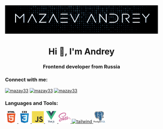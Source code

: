 <p align="center">
<img src="./assets/logoGit.jpg"/>
</p>
<h1 align="center">Hi 👋, I'm Andrey</h1>
<h3 align="center">Frontend developer from Russia</h3>
<h3 align="left">Connect with me:</h3>
<p align="left">
<a href="https://t.me/mazay33" target="blank"><img align="center" src="https://cdn.jsdelivr.net/npm/simple-icons@3.0.1/icons/telegram.svg" alt="mazay33" height="30" width="40" /></a>
<a href="https://instagram.com/mazay33" target="blank"><img align="center" src="https://cdn.jsdelivr.net/npm/simple-icons@3.0.1/icons/instagram.svg" alt="mazay33" height="30" width="40" /></a>
<a href="https://vk.com/mazay33" target="blank"><img align="center" src="https://cdn.jsdelivr.net/npm/simple-icons@3.0.1/icons/vk.svg" alt="mazay33" height="30" width="40" /></a>
</p>

<h3 align="left">Languages and Tools:</h3>
<p align="left">
    <a href="https://www.w3.org/html/" target="_blank"> <img src="https://raw.githubusercontent.com/devicons/devicon/master/icons/html5/html5-original-wordmark.svg" alt="html5" width="40" height="40"/> </a>
    <a href="https://www.w3schools.com/css/" target="_blank"> <img src="https://raw.githubusercontent.com/devicons/devicon/master/icons/css3/css3-original-wordmark.svg" alt="css3" width="40" height="40"/> </a>
    <a href="https://developer.mozilla.org/en-US/docs/Web/JavaScript" target="_blank"> <img src="https://raw.githubusercontent.com/devicons/devicon/master/icons/javascript/javascript-original.svg" alt="javascript" width="40" height="40"/> </a>
      <a href="https://vuejs.org/" target="_blank"> <img src="https://raw.githubusercontent.com/devicons/devicon/master/icons/vuejs/vuejs-original-wordmark.svg" alt="vuejs" width="40" height="40"/> </a>
      <a href="https://sass-lang.com" target="_blank"> <img src="https://raw.githubusercontent.com/devicons/devicon/master/icons/sass/sass-original.svg" alt="sass" width="40" height="40"/> </a>
    <a href="https://tailwindcss.com/" target="_blank"> <img src="https://www.vectorlogo.zone/logos/tailwindcss/tailwindcss-icon.svg" alt="tailwind" width="40" height="40"/> </a>
    <a href="https://www.postgresql.org" target="_blank"> <img src="https://raw.githubusercontent.com/devicons/devicon/master/icons/postgresql/postgresql-original-wordmark.svg" alt="postgresql" width="40" height="40"/> </a>
 </p>
